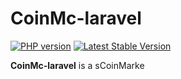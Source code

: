 # CoinMc-laravel 
[![PHP version](https://badge.fury.io/ph/andskur%2Fcoinmc.svg)](https://badge.fury.io/ph/andskur%2Fcoinmc)
[![Latest Stable Version](https://poser.pugx.org/andskur/coinmc/v/stable)](https://packagist.org/packages/andskur/coinmc)

**CoinMc-laravel** is a sCoinMarke